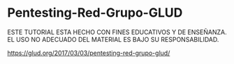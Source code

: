 # Pentesting-Red-Grupo-GLUD
ESTE TUTORIAL ESTA HECHO CON FINES EDUCATIVOS Y DE ENSEÑANZA. EL USO NO ADECUADO DEL MATERIAL ES BAJO SU RESPONSABILIDAD.

https://glud.org/2017/03/03/pentesting-red-grupo-glud/
